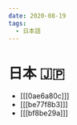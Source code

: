```yaml
---
date: 2020-08-19
tags:
  - 日本語
---
```


# 日本 🇯🇵

* [[[0ae6a80c]]]
* [[[be77f8b3]]]
* [[[bf8be29a]]]
